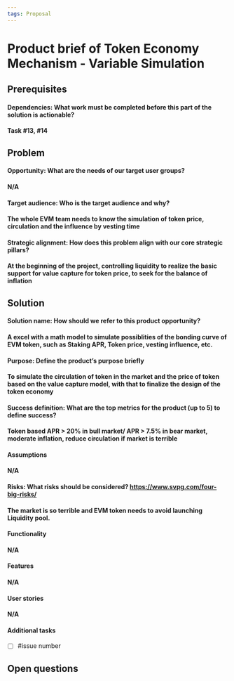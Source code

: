 ```yaml
---
tags: Proposal
---
```


# Product brief of Token Economy Mechanism - Variable Simulation

## Prerequisites
#### Dependencies: What work must be completed before this part of the solution is actionable?
#### Task #13, #14

## Problem

#### Opportunity: What are the needs of our target user groups?
#### N/A
#### Target audience: Who is the target audience and why? 
#### The whole EVM team needs to know the simulation of token price, circulation and the influence by vesting time
#### Strategic alignment: How does this problem align with our core strategic pillars?
#### At the beginning of the project, controlling liquidity to realize the basic support for value capture for token price, to seek for the balance of inflation 

## Solution

#### Solution name: How should we refer to this product opportunity?
#### A excel with a math model to simulate possiblities of the bonding curve of EVM token, such as Staking APR, Token price, vesting influence, etc.
#### Purpose: Define the product’s purpose briefly
#### To simulate the circulation of token in the market and the price of token based on the value capture model, with that to finalize the design of the token economy
#### Success definition: What are the top metrics for the product (up to 5) to define success?
#### Token based APR > 20% in bull market/ APR > 7.5% in bear market, moderate inflation, reduce circulation if market is terrible
#### Assumptions
#### N/A
#### Risks: What risks should be considered? https://www.svpg.com/four-big-risks/
#### The market is so terrible and EVM token needs to avoid launching Liquidity pool.
#### Functionality
#### N/A
#### Features
#### N/A
#### User stories
#### N/A
#### Additional tasks
- [ ] #issue number


## Open questions
